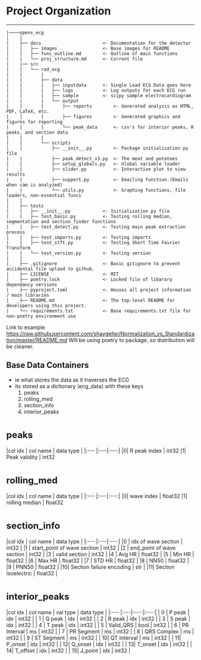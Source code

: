 # Project Organization

------------
    |────opens_ecg
    |    │
    |    ├── docs                       <- Documentation for the detector
    |    |   ├── images                 <- Base images for README
    |    |   ├── func_outline.md        <- Outline of main functions
    |    |   └── proj_structure.md      <- Current file
    |    |── src
    |    |   └── rad_ecg       
    |    |       |
    |    |       ├── data
    |    |       |   ├── inputdata      <- Single Lead ECG Data goes here
    |    |       |   ├── logs           <- Log outputs for each ECG run
    |    |       |   ├── sample         <- scipy sample electrocardiogram
    |    |       |   └── output              
    |    |       |       ├── reports        <- Generated analysis as HTML, PDF, LaTeX, etc.
    |    │       |       ├── figures        <- Generated graphics and figures for reporting
    |    |       |       └── peak_data      <- csv's for interior peaks, R peaks, and section data
    |    |       |
    |    |       └── scripts
    |    |           ├── __init__.py        <- Package initialization py file
    |    |           ├── peak_detect_v3.py  <- The meat and potatoes 
    |    |           ├── setup_globals.py   <- Global variable loader
    |    |           ├── slider.py          <- Interactive plot to view results
    |    |           ├── support.py         <- Emailing function.(Emails when cam is analyzed)
    |    |           └── utils.py           <- Graphing functions, file loaders, non-essential funcs
    |    │
    |    ├── tests
    |    |   ├── __init__.py            <- Initialization py file
    |    |   ├── test_basic.py          <- Testing rolling median, segmentation and section_finder functions
    |    |   ├── test_detect.py         <- Testing main peak extraction process
    |    |   ├── test_imports.py        <- Testing imports
    |    |   ├── test_stft.py           <- Testing Short Time Fourier Transform
    |    |   └── test_version.py        <- Testing version 
    |    |
    |    ├── .gitignore                 <- Basic gitignore to prevent accidental file uplaod to github.
    |    ├── LICENSE                    <- MIT
    |    ├── poetry.lock                <- Locked file of libarary dependancy versions
    |    ├── pyproject.toml             <- Houses all project information / main libraries
    |    ├── README.md                  <- The top-level README for developers using this project.
    |    └── requirements.txt           <- Base requirements.txt file for non-poetry environment use

Link to example
https://raw.githubusercontent.com/shaygeller/Normalization_vs_Standardization/master/README.md
Will be using poetry to package, so distribution will be cleaner.  

## Base Data Containers

- ie what stores the data as it traverses the ECG
- its stored as a dictionary (ecg_data) with these keys
  1. peaks
  2. rolling_med
  3. section_info
  4. interior_peaks

<style> table {margin-left: 0 !important;} </style>
<font size=5> <h1 style="text-align: left;">peaks</h1></font>
|col idx | col name | data type |
|:--- |:---|:---:|
|0| R peak index | int32
|1| Peak validity | int32

<font size=5> <h1 style="text-align: left;">rolling_med</h1></font>
|col idx | col name | data type |
|:--- |:---|:---:|
|0| wave index | float32
|1| rolling median | float32

<font size=5> <h1 style="text-align: left;">section_info</h1></font>
|col idx | col name | data type |
|:--- |:---|:---:|
|0 | idx of wave section            | int32 |
|1 | start_point of wave section    | int32 |
|2 | end_point of wave section      | int32 |
|3 | valid section                  | int32 |
|4 | Avg HR                         | float32 |
|5 | Min HR                         | float32 |
|6 | Max HR                         | float32 |
|7 | STD HR                         | float32 |
|8 | NN50                           | float32 |
|9 | PNN50                          | float32 |
|10| Section failure encoding       | str     |
|11| Section Isoelectric            | float32 |

<font size=5> <h1 style="text-align: left;">interior_peaks</h1></font>
|col idx | col name | val type | data type |
|:--- |:---|:---:|:---:|
| 0 | P peak        | idx  | int32 |
| 1 | Q peak        | idx  | int32 |
| 2 | R peak        | idx  | int32 |
| 3 | S peak        | idx  | int32 |
| 4 | T peak        | idx  | int32 |
| 5 | Valid_QRS     | bool | int32 |
| 6 | PR Interval   | ms   | int32 |
| 7 | PR Segment    | ms   | int32 |
| 8 | QRS Complex   | ms   | int32 |
| 9 | ST Segment    | ms   | int32 |
| 10| QT Interval   | ms   | int32 |
| 11| P_onset       | idx  | int32 |
| 12| Q_onset       | idx  | int32 |
| 13| T_onset       | idx  | int32 |
| 14| T_offset      | idx  | int32 |
| 15| J_point       | idx  | int32 |